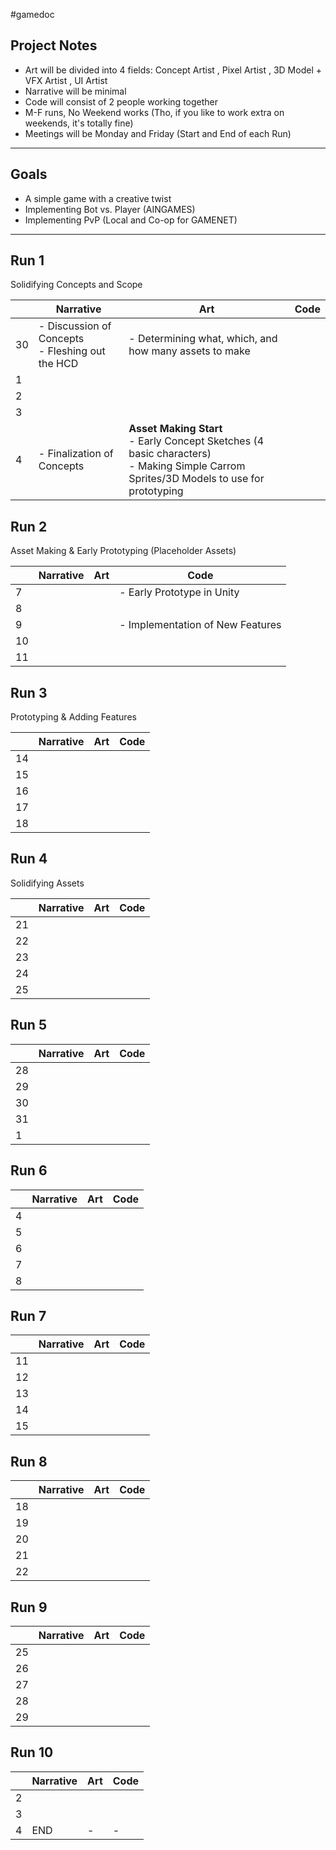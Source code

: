 #gamedoc
## Project Notes
* Art will be divided into 4 fields: Concept Artist , Pixel Artist , 3D Model + VFX Artist , UI Artist
* Narrative will be minimal
* Code will consist of 2 people working together
* M-F runs, No Weekend works (Tho, if you like to work extra on weekends, it's totally fine)
* Meetings will be Monday and Friday (Start and End of each Run)
---
## Goals
- A simple game with a creative twist
- Implementing Bot vs. Player (AINGAMES)
- Implementing PvP (Local and Co-op for GAMENET)
---
## Run 1
Solidifying Concepts and Scope

|     | Narrative                                              | Art                                                                                                                                        | Code |
| --- | ------------------------------------------------------ | ------------------------------------------------------------------------------------------------------------------------------------------ | ---- |
| 30  | - Discussion of Concepts<br>- Fleshing out the HCD<br> | - Determining what, which, and how many assets to make                                                                                     |      |
| 1   |                                                        |                                                                                                                                            |      |
| 2   |                                                        |                                                                                                                                            |      |
| 3   |                                                        |                                                                                                                                            |      |
| 4   | - Finalization of Concepts                             | **Asset Making Start**<br>- Early Concept Sketches (4 basic characters)<br>- Making Simple Carrom Sprites/3D Models to use for prototyping |      |

## Run 2
Asset Making & Early Prototyping (Placeholder Assets)

|     | Narrative | Art | Code                             |
| --- | --------- | --- | -------------------------------- |
| 7   |           |     | - Early Prototype in Unity       |
| 8   |           |     |                                  |
| 9   |           |     | - Implementation of New Features |
| 10  |           |     |                                  |
| 11  |           |     |                                  |

## Run 3
Prototyping & Adding Features

|     | Narrative | Art | Code |
| --- | --------- | --- | ---- |
| 14  |           |     |      |
| 15  |           |     |      |
| 16  |           |     |      |
| 17  |           |     |      |
| 18  |           |     |      |

## Run 4
Solidifying Assets

|     | Narrative | Art | Code |
| --- | --------- | --- | ---- |
| 21  |           |     |      |
| 22  |           |     |      |
| 23  |           |     |      |
| 24  |           |     |      |
| 25  |           |     |      |

## Run 5

|     | Narrative | Art | Code |
| --- | --------- | --- | ---- |
| 28  |           |     |      |
| 29  |           |     |      |
| 30  |           |     |      |
| 31  |           |     |      |
| 1   |           |     |      |

## Run 6

|     | Narrative | Art | Code |
| --- | --------- | --- | ---- |
| 4   |           |     |      |
| 5   |           |     |      |
| 6   |           |     |      |
| 7   |           |     |      |
| 8   |           |     |      |

## Run 7

|     | Narrative | Art | Code |
| --- | --------- | --- | ---- |
| 11  |           |     |      |
| 12  |           |     |      |
| 13  |           |     |      |
| 14  |           |     |      |
| 15  |           |     |      |

## Run 8

|     | Narrative | Art | Code |
| --- | --------- | --- | ---- |
| 18  |           |     |      |
| 19  |           |     |      |
| 20  |           |     |      |
| 21  |           |     |      |
| 22  |           |     |      |

## Run 9
|     | Narrative | Art | Code |
| --- | --------- | --- | ---- |
| 25  |           |     |      |
| 26  |           |     |      |
| 27  |           |     |      |
| 28  |           |     |      |
| 29  |           |     |      |
## Run 10

|     | Narrative | Art | Code |
| --- | --------- | --- | ---- |
| 2   |           |     |      |
| 3   |           |     |      |
| 4   | END       | -   | -    |



